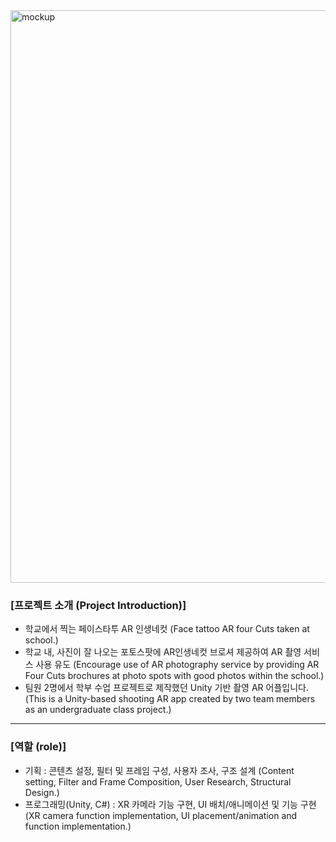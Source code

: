 <img width="916" alt="mockup" src="https://github.com/soddengguri/Swuni4Cut/assets/88537867/f7d745d4-ae70-4d52-8bf7-dd8d2712dca4">


### [프로젝트 소개 (Project Introduction)]

- 학교에서 찍는 페이스타투 AR 인생네컷 (Face tattoo AR four Cuts taken at school.)
- 학교 내, 사진이 잘 나오는 포토스팟에 AR인생네컷 브로셔 제공하여 AR 촬영 서비스 사용 유도 (Encourage use of AR photography service by providing AR Four Cuts brochures at photo spots with good photos within the school.)
- 팀원 2명에서 학부 수업 프로젝트로 제작했던 Unity 기반 촬영 AR 어플입니다. (This is a Unity-based shooting AR app created by two team members as an undergraduate class project.)
  
---

### [역할 (role)]

- 기획 : 콘텐츠 설정, 필터 및 프레임 구성, 사용자 조사, 구조 설계 (Content setting, Filter and Frame Composition, User Research, Structural Design.)
- 프로그래밍(Unity, C#) : XR 카메라 기능 구현, UI 배치/애니메이션 및 기능 구현(XR camera function implementation, UI placement/animation and function implementation.)
